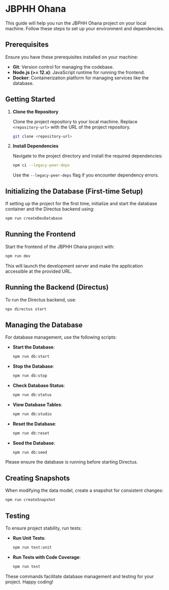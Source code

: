 # JBPHH Ohana

This guide will help you run the JBPHH Ohana project on your local machine. Follow these steps to set up your environment and dependencies.

## Prerequisites

Ensure you have these prerequisites installed on your machine:

- **Git**: Version control for managing the codebase.
- **Node.js (>= 12.x)**: JavaScript runtime for running the frontend.
- **Docker**: Containerization platform for managing services like the database.

## Getting Started

1. **Clone the Repository**

   Clone the project repository to your local machine. Replace `<repository-url>` with the URL of the project repository.

   ```bash
   git clone <repository-url>
   ```

2. **Install Dependencies**

   Navigate to the project directory and install the required dependencies:

   ```bash
   npm ci --legacy-peer-deps
   ```

   Use the `--legacy-peer-deps` flag if you encounter dependency errors.

## Initializing the Database (First-time Setup)

If setting up the project for the first time, initialize and start the database container and the Directus backend using:

```bash
npm run createDevDatabase
```

## Running the Frontend

Start the frontend of the JBPHH Ohana project with:

```bash
npm run dev
```

This will launch the development server and make the application accessible at the provided URL.

## Running the Backend (Directus)

To run the Directus backend, use:

```bash
npx directus start
```

## Managing the Database

For database management, use the following scripts:

- **Start the Database**:

  ```bash
  npm run db:start
  ```

- **Stop the Database**:

  ```bash
  npm run db:stop
  ```

- **Check Database Status**:

  ```bash
  npm run db:status
  ```

- **View Database Tables**:

  ```bash
  npm run db:studio
  ```

- **Reset the Database**:

  ```bash
  npm run db:reset
  ```

- **Seed the Database**:

  ```bash
  npm run db:seed
  ```

Please ensure the database is running before starting Directus.

## Creating Snapshots

When modifying the data model, create a snapshot for consistent changes:

```bash
npm run createSnapshot
```

## Testing

To ensure project stability, run tests:

- **Run Unit Tests**:

  ```bash
  npm run test:unit
  ```

- **Run Tests with Code Coverage**:

  ```bash
  npm run test
  ```

These commands facilitate database management and testing for your project. Happy coding!